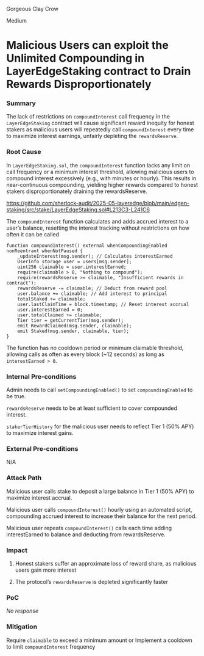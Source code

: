 Gorgeous Clay Crow

Medium

# Malicious Users can exploit the Unlimited Compounding in LayerEdgeStaking contract to Drain Rewards Disproportionately

### Summary

The lack of restrictions on `compoundInterest` call frequency in the `LayerEdgeStaking` contract will cause significant reward inequity for honest stakers as malicious users will repeatedly call `compoundInterest` every time to maximize interest earnings, unfairly depleting the `rewardsReserve`.



### Root Cause

In `LayerEdgeStaking.sol`, the `compoundInterest` function lacks any limit on call frequency or a minimum interest threshold, allowing malicious users to compound interest excessively (e.g., with minutes or  hourly). This results in near-continuous compounding, yielding higher rewards compared to honest stakers disproportionately draining the rewardsReserve.

https://github.com/sherlock-audit/2025-05-layeredge/blob/main/edgen-staking/src/stake/LayerEdgeStaking.sol#L213C3-L241C6

The `compoundInterest` function calculates and adds accrued interest to a user’s balance, resetting the interest tracking without restrictions on how often it can be called
```solidity
function compoundInterest() external whenCompoundingEnabled nonReentrant whenNotPaused {
    _updateInterest(msg.sender); // Calculates interestEarned
    UserInfo storage user = users[msg.sender];
    uint256 claimable = user.interestEarned;
    require(claimable > 0, "Nothing to compound");
    require(rewardsReserve >= claimable, "Insufficient rewards in contract");
    rewardsReserve -= claimable; // Deduct from reward pool
    user.balance += claimable; // Add interest to principal
    totalStaked += claimable;
    user.lastClaimTime = block.timestamp; // Reset interest accrual
    user.interestEarned = 0;
    user.totalClaimed += claimable;
    Tier tier = getCurrentTier(msg.sender);
    emit RewardClaimed(msg.sender, claimable);
    emit Staked(msg.sender, claimable, tier);
}
```
The function has no cooldown period or minimum claimable threshold, allowing calls as often as every block (~12 seconds) as long as `interestEarned > 0`. 

### Internal Pre-conditions

Admin needs to call `setCompoundingEnabled()` to set `compoundingEnabled` to be true.

`rewardsReserve` needs to be at least sufficient to cover compounded interest.

`stakerTierHistory` for the malicious user needs to reflect Tier 1 (50% APY) to maximize interest gains.

### External Pre-conditions

N/A

### Attack Path

Malicious user calls stake to deposit a large balance in Tier 1 (50% APY) to maximize interest accrual.

Malicious user calls `compoundInterest()` hourly using an automated script, compounding accrued interest to increase their balance for the next period.

Malicious user repeats `compoundInterest()` calls each time adding interestEarned to balance and deducting from rewardsReserve.

### Impact

1. Honest stakers suffer an approximate loss of reward share, as malicious users gain more interest 

2. The protocol’s `rewardsReserve` is depleted significantly faster 

### PoC

_No response_

### Mitigation

Require `claimable` to exceed a minimum amount or Implement a cooldown to limit `compoundInterest` frequency